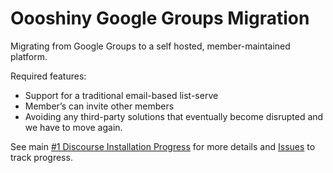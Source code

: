 # Oooshiny Google Groups Migration

Migrating from Google Groups to a self hosted, member-maintained platform.

Required features:

 - Support for a traditional email-based list-serve
 - Member’s can invite other members
 - Avoiding any third-party solutions that eventually become disrupted and we have to move again.

See main [#1 Discourse Installation Progress](https://github.com/OooShiny-Community/migration/issues/1) for more details and [Issues](https://github.com/OooShiny-Community/migration/issues) to track progress.

